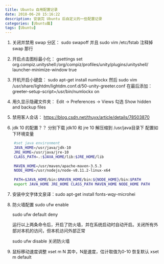 ```yaml
---
title: Ubuntu 自用配置记录
date: 2018-06-28 15:16:22
description: 安装完 Ubuntu 后自定义的一些配置记录
categories: [Ubuntu篇]
tags: [Ubuntu]
---
```

<!-- more -->

1. 关闭并禁用 swap 分区： sudo swapoff 并且 sudo vim /etc/fstab 注释掉 swap 那行

2. 开启点击图标最小化： gsettings set org.compiz.unityshell:/org/compiz/profiles/unity/plugins/unityshell/ launcher-minimize-window true

3. 开机开启小键盘： sudo apt-get install numlockx 然后 sudo vim /usr/share/lightdm/lightdm.conf.d/50-unity-greeter.conf 在最后添加：greeter-setup-script=/usr/bin/numlockx on

4. 用久显示隐藏文件夹： Edit -> Preferences -> Views 勾选 Show hidden and backup files

5. 禁用客人会话： https://blog.csdn.net/thuyx/article/details/78503870

6. jdk 10 的配置？？
    分别下载 jdk10 和 jre 10 解压缩到 /usr/java目录下
    配置如下环境变量

``` bash
    #set java environment
    JAVA_HOME=/usr/java/jdk-10
    JRE_HOME=/usr/java/jre-10
    CLASS_PATH=.:$JAVA_HOME/lib:$JRE_HOME/lib
    
    MAVEN_HOME=/usr/maven/apache-maven-3.5.3
    NODE_HOME=/usr/nodejs/node-v8.11.2-linux-x64
    
    PATH=$JAVA_HOME/bin:$MAVEN_HOME/bin:${NODE_HOME}/bin:$PATH
    export JAVA_HOME JRE_HOME CLASS_PATH MAVEN_HOME NODE_HOME PATH

```

7. 安装中文字体文泉译：sudo apt-get install fonts-wqy-microhei

8. 防火墙配置
    sudo ufw enable
    
    sudo ufw default deny
    
    运行以上两条命令后，开启了防火墙，并在系统启动时自动开启。关闭所有外部对本机的访问，但本机访问外部正常
    
    sudo ufw disable 关闭防火墙

9. 鼠标移动速度调整
    xset m N
    其中，N是速度，估计取值为0-10
    恢复默认 xset m default
    